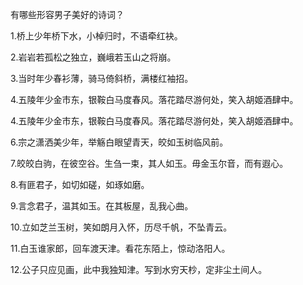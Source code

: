 有哪些形容男子美好的诗词？

1.桥上少年桥下水，小棹归时，不语牵红袂。

2.岩岩若孤松之独立，巍峨若玉山之将崩。

3.当时年少春衫薄，骑马倚斜桥，满楼红袖招。

4.五陵年少金市东，银鞍白马度春风。落花踏尽游何处，笑入胡姬酒肆中。

4.五陵年少金市东，银鞍白马度春风。落花踏尽游何处，笑入胡姬酒肆中。

6.宗之潇洒美少年，举觞白眼望青天，皎如玉树临风前。

7.皎皎白驹，在彼空谷。生刍一束，其人如玉。毋金玉尔音，而有遐心。

8.有匪君子，如切如磋，如琢如磨。

9.言念君子，温其如玉。在其板屋，乱我心曲。 ​​​

10.立如芝兰玉树，笑如朗月入怀，历尽千帆，不坠青云。

11.白玉谁家郎，回车渡天津。看花东陌上，惊动洛阳人。

12.公子只应见画，此中我独知津。写到水穷天杪，定非尘土间人。

